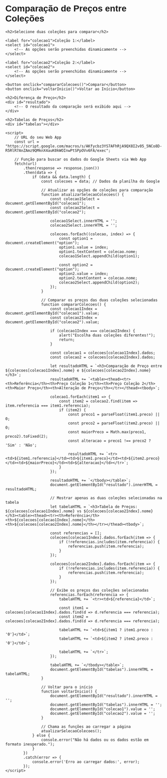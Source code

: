<!DOCTYPE html>
<html lang="pt-br">
<head>
    <meta charset="UTF-8">
    <meta name="viewport" content="width=device-width, initial-scale=1.0">
    <title>Comparação de Preços - Coleções</title>
    <style>
        body {
            font-family: Arial, sans-serif;
            margin: 20px;
        }
        table {
            width: 100%;
            border-collapse: collapse;
            margin-top: 20px;
        }
        table, th, td {
            border: 1px solid black;
        }
        th, td {
            padding: 8px;
            text-align: center;
        }
        select, button {
            padding: 10px;
            margin: 10px;
        }
    </style>
</head>
<body>
    <h1>Comparação de Preços entre Coleções</h1>

    <h2>Selecione duas coleções para comparar</h2>

    <label for="colecao1">Coleção 1:</label>
    <select id="colecao1">
        <!-- As opções serão preenchidas dinamicamente -->
    </select>

    <label for="colecao2">Coleção 2:</label>
    <select id="colecao2">
        <!-- As opções serão preenchidas dinamicamente -->
    </select>

    <button onclick="compararColecoes()">Comparar</button>
    <button onclick="voltarInicio()">Voltar ao Início</button>

    <h2>Diferença de Preço</h2>
    <div id="resultado">
        <!-- O resultado da comparação será exibido aqui -->
    </div>

    <h2>Tabelas de Preços</h2>
    <div id="tabelas"></div>

    <script>
        // URL do seu Web App
        const url = "https://script.google.com/macros/s/AKfycbz3YS7AFhRjA9QX8I2v05_5NCo8D-R5RlR7AnZAmz9QMknX4auK0kWOInwPtSPpOVv6FA/exec";

        // Função para buscar os dados do Google Sheets via Web App
        fetch(url)
            .then(response => response.json())
            .then(data => {
                if (data && data.length) {
                    const colecoes = data; // Dados da planilha do Google

                    // Atualizar as opções de coleções para comparação
                    function atualizarSelecaoColecoes() {
                        const colecao1Select = document.getElementById("colecao1");
                        const colecao2Select = document.getElementById("colecao2");

                        colecao1Select.innerHTML = '';
                        colecao2Select.innerHTML = '';

                        colecoes.forEach((colecao, index) => {
                            const option1 = document.createElement("option");
                            option1.value = index;
                            option1.textContent = colecao.nome;
                            colecao1Select.appendChild(option1);

                            const option2 = document.createElement("option");
                            option2.value = index;
                            option2.textContent = colecao.nome;
                            colecao2Select.appendChild(option2);
                        });
                    }

                    // Comparar os preços das duas coleções selecionadas
                    function compararColecoes() {
                        const colecao1Index = document.getElementById("colecao1").value;
                        const colecao2Index = document.getElementById("colecao2").value;

                        if (colecao1Index === colecao2Index) {
                            alert("Escolha duas coleções diferentes!");
                            return;
                        }

                        const colecao1 = colecoes[colecao1Index].dados;
                        const colecao2 = colecoes[colecao2Index].dados;

                        let resultadoHTML = `<h3>Comparação de Preço entre ${colecoes[colecao1Index].nome} e ${colecoes[colecao2Index].nome}</h3>`;
                        resultadoHTML += `<table><thead><tr><th>Referência</th><th>Preço Coleção 1</th><th>Preço Coleção 2</th><th>Maior Preço</th><th>Alteração de Preço</th></tr></thead><tbody>`;

                        colecao1.forEach(item1 => {
                            const item2 = colecao2.find(item => item.referencia === item1.referencia);
                            if (item2) {
                                const preco1 = parseFloat(item1.preco) || 0;
                                const preco2 = parseFloat(item2.preco) || 0;
                                const maiorPreco = Math.max(preco1, preco2).toFixed(2);
                                const alteracao = preco1 !== preco2 ? 'Sim' : 'Não';

                                resultadoHTML += `<tr><td>${item1.referencia}</td><td>${item1.preco}</td><td>${item2.preco}</td><td>${maiorPreco}</td><td>${alteracao}</td></tr>`;
                            }
                        });

                        resultadoHTML += `</tbody></table>`;
                        document.getElementById("resultado").innerHTML = resultadoHTML;

                        // Mostrar apenas as duas coleções selecionadas na tabela
                        let tabelaHTML = `<h3>Tabela de Preços: ${colecoes[colecao1Index].nome} vs ${colecoes[colecao2Index].nome}</h3><table><thead><tr><th>Referência</th><th>${colecoes[colecao1Index].nome}</th><th>${colecoes[colecao2Index].nome}</th></tr></thead><tbody>`;

                        const referencias = [];
                        colecoes[colecao1Index].dados.forEach(item => {
                            if (!referencias.includes(item.referencia)) {
                                referencias.push(item.referencia);
                            }
                        });

                        colecoes[colecao2Index].dados.forEach(item => {
                            if (!referencias.includes(item.referencia)) {
                                referencias.push(item.referencia);
                            }
                        });

                        // Exibe os preços das coleções selecionadas
                        referencias.forEach(referencia => {
                            tabelaHTML += `<tr><td>${referencia}</td>`;

                            const item1 = colecoes[colecao1Index].dados.find(d => d.referencia === referencia);
                            const item2 = colecoes[colecao2Index].dados.find(d => d.referencia === referencia);

                            tabelaHTML += `<td>${item1 ? item1.preco : '0'}</td>`;
                            tabelaHTML += `<td>${item2 ? item2.preco : '0'}</td>`;

                            tabelaHTML += `</tr>`;
                        });

                        tabelaHTML += `</tbody></table>`;
                        document.getElementById("tabelas").innerHTML = tabelaHTML;
                    }

                    // Voltar para o início
                    function voltarInicio() {
                        document.getElementById("resultado").innerHTML = '';
                        document.getElementById("tabelas").innerHTML = '';
                        document.getElementById("colecao1").value = '';
                        document.getElementById("colecao2").value = '';
                    }

                    // Chama as funções ao carregar a página
                    atualizarSelecaoColecoes();
                } else {
                    console.error("Não há dados ou os dados estão em formato inesperado.");
                }
            })
            .catch(error => {
                console.error('Erro ao carregar dados:', error);
            });
    </script>
</body>
</html>
